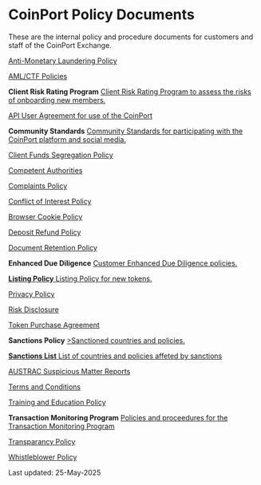 # CoinPort Policy Documents
These are the internal policy and procedure documents for customers and staff of the CoinPort Exchange. 

[Anti-Monetary Laundering Policy](https://www.coinport.com.au/legal/aml.html) 

[AML/CTF Policies](https://www.coinport.com.au/legal/AMLCTF_Policy.html) 

<p><b>Client Risk Rating Program</b> <a title="https://www.coinport.com.au/policies/client_risk_rating_program.html" href="https://www.coinport.com.au/policies/client_risk_rating_program.html" target="_blank">Client Risk Rating Program to assess the risks of onboarding new members.</p>

[API User Agreement for use of the CoinPort](https://www.coinport.com.au/legal/API_Agreement.html) 

<p><b>Community Standards</b> <a title="https://www.coinport.com.au/policies/community_standards.html" href="https://www.coinport.com.au/policies/community_standards.html" target="_blank">Community Standards for participating with the CoinPort platform and social media.</p>

[Client Funds Segregation Policy](https://www.coinport.com.au/legal/funds_segregation.html) 

[Competent Authorities](https://www.coinport.com.au/legal/competent_authorities.html) 

[Complaints Policy](https://www.coinport.com.au/legal/complaints.html) 

[Conflict of Interest Policy](https://www.coinport.com.au/legal/conflict_interest.html) 

[Browser Cookie Policy](https://www.coinport.com.au/legal/cookies_policy.html) 

[Deposit Refund Policy](https://www.coinport.com.au/legal/deposit_refund_policy.html) 

[Document Retention Policy](https://www.coinport.com.au/policies/document_retention.html) 

<p><b>Enhanced Due Diligence</b> <a title="https://www.coinport.com.au/policies/enhanced_due_diligence.html" href="https://www.coinport.com.au/policies/enhanced_due_diligence.html" target="_blank">Customer Enhanced Due Diligence policies.</p>

<p><b>Listing Policy</b> <a title="https://www.coinport.com.au/policies/listing_policy.html" href="https://www.coinport.com.au/policies/listing_policy.html" target="_blank">Listing Policy for new tokens.</p>


[Privacy Policy](https://www.coinport.com.au/legal/privacy.html) 

[Risk Disclosure](https://www.coinport.com.au/legal/risk_disclosure.html) 

[Token Purchase Agreement](https://www.coinport.com.au/legal/token_purchase_agreement.html) 

<p><b>Sanctions Policy</b> <a title="https://www.coinport.com.au/legal/sanctions.html" href="https://www.coinport.com.au/policies/sanctions-list.html" target="_blank">>Sanctioned countries and policies.</p> 

<p><b>Sanctions List</b> <a title="https://www.coinport.com.au/policies/sanctions-list.html" href="https://www.coinport.com.au/policies/sanctions-list.html" target="_blank">List of countries and policies affeted by sanctions </p>

[AUSTRAC Suspicious Matter Reports](https://www.coinport.com.au/legal/suspicious_matter_reports.html) 

[Terms and Conditions](https://www.coinport.com.au/legal/terms.html) 

[Training and Education Policy](https://www.coinport.com.au/legal/training.html) 

<p><b>Transaction Monitoring Program</b> <a title="https://www.coinport.com.au/policies/transaction_monitoring_program.html" href="https://www.coinport.com.au/policies/transaction_monitoring_program.html" target="_blank">Policies and proceedures for the Transaction Monitoring Program </p>

[Transparancy Policy](https://www.coinport.com.au/legal/transparency_policy.html) 

[Whistleblower Policy](https://www.coinport.com.au/legal/whistleblower.html) 

Last updated: 25-May-2025

